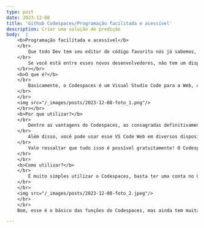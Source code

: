 ```yaml
---
type: post
date: 2023-12-08
title: 'Github Codespaces/Programação facilitada e acessível'
description: Criar uma solução de predição
body:  |
    <b>Programação facilitada e acessível</b>
    </br>
        Que todo Dev tem seu editor de código favorito nós já sabemos, mas e aqueles que estão iniciando, como escolher? Ou melhor, como fica para aqueles que (ainda) não tem uma máquina potente para processar e armazenar milhares de linhas de código dos seus projetos?
    </br>
        Se você está entre esses novos desenvolvedores, não tem um dispositivo tão potente ou simplesmente está curioso para conhecer uma ferramenta diferente e inovadora do GitHub, então fique por dentro de porque e como usar o Codespaces, um espaço de desenvolvimento de código dentro do próprio GitHub.
    </br></br>
    <b>O que é?</b>
    </br>
        Basicamente, o Codespaces é um Visual Studio Code para a Web, ou seja, ao invés de baixar um software e rodar seus repositórios localmente, essa ferramenta possibilita utilizar o VS Code no seu navegador e desenvolver seus projetos remotamente.
    </br>
    </br>
    <img src="/_images/posts/2023-12-08-foto_1.png"/>
    </br></br>
    <b>Por que utilizar?</b>
    </br>
        Dentre as vantagens do Codespaces, as consagradas definitivamente são o armazenamento, o processamento e a facilitação da programação! Tanto o processamento quanto o armazenamento são feitos na nuvem, o que significa que eles independem do hardware ou da memória do seu computador (meu notebook até deu um suspiro de alívio depois dessa!). Inclusive, a depender da demanda dos seus projetos, você pode selecionar a quantidade de núcleos (além do curso de Organização de Computadores, você pode saber mais sobre núcleos no <a herf="https://tecnoblog.net/responde/o-que-e-nucleo-core-do-processador/#:~:text=Núcleos%20de%20um%20processador%20são%20unidades%20de%20processamento,funcionam%20para%20permitir%20a%20execução%20de%20tarefas%20simultaneamente">link</a>) do processador da máquina virtual.
    </br>
        Além disso, você pode usar esse VS Code Web em diversos dispositivos, incluindo o smartphone! Isso significa ter todas as funcionalidades do VS Code normal (extensões, edição de código, debug, terminal na nuvem, etc) rodando tranquilamente em vários displays diferentes. Muito massa, né?
    </br>
        Vale ressaltar que tudo isso é possível gratuitamente! O Codespaces disponibiliza 15 GB de armazenamento gratuito a todos os usuários e, com o uso de 2 núcleos, você pode rodar o programa por 60h mensais. Você pode conferir os planos para aumentar seu uso em: https://github.com/features/codespaces.
    </br>
    </br>
    <b>Como utilizar?</b>
    </br>
        É muito simples utilizar o Codespaces, basta ter uma conta no GitHub, criar um repositório e, na aba "Code" em verde (a mesma que auxilia no “git clone” localmente), selecionar Codespaces e “Criar codespace” e pronto! Seu repositório abrirá no VS Code na Web.
    </br>
    </br>
    <img src="/_images/posts/2023-12-08-foto_2.jpeg"/>
    </br>
    </br>
    Bom, esse é o básico das funções do Codespaces, mas ainda tem muita coisa, como os templates de desenvolvimento e a possibilidade de conectar à nuvem com o JetBrains e o Jupyter. Se quiser saber mais, você pode encontrar tudo na documentação do Codespaces em:  https://docs.github.com/pt/codespaces!

---
```

